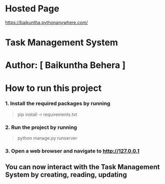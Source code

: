 # Hosted Page
  https://baikuntha.pythonanywhere.com/


# Task Management System

# Author: [ Baikuntha Behera ]

# How to run this project
### 1. Install the required packages by running 
  > pip install -r requirements.txt   
### 2. Run the project by running
  > python manage.py runserver
### 3. Open a web browser and navigate to http://127.0.0.1
## You can now interact with the Task Management System by creating, reading, updating 